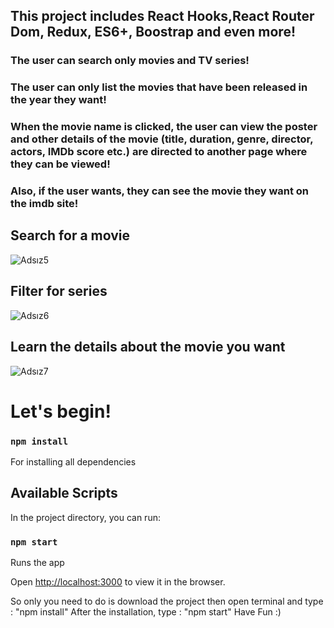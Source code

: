 ## This project includes React Hooks,React Router Dom, Redux, ES6+, Boostrap and even more!
### The user can search only movies and TV series!
### The user can only list the movies that have been released in the year they want!
### When the movie name is clicked, the user can view the poster and other details of the movie (title, duration, genre, director, actors, IMDb score etc.) are directed to another page where they can be viewed!
### Also, if the user wants, they can see the movie they want on the imdb site!

## Search for a movie
![Adsız5](https://user-images.githubusercontent.com/44974863/93000768-2b7d7180-f533-11ea-8f53-f8ff1444f351.png)
## Filter for series
![Adsız6](https://user-images.githubusercontent.com/44974863/93000772-2cae9e80-f533-11ea-8286-810da8d523a2.png)
## Learn the details about the movie you want
![Adsız7](https://user-images.githubusercontent.com/44974863/93000773-2d473500-f533-11ea-8222-27ccd80a9eb8.png)


# Let's begin!

### `npm install`

For installing all dependencies

## Available Scripts

In the project directory, you can run:

### `npm start`

Runs the app

Open [http://localhost:3000](http://localhost:3000) to view it in the browser.


So only you need to do is download the project then open terminal and type : "npm install"
After the installation, type : "npm start"
Have Fun :)
